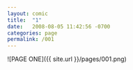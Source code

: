 ```yaml
---
layout: comic
title:  "1"
date:   2008-08-05 11:42:56 -0700
categories: page
permalink: /001
---
```

![PAGE ONE]({{ site.url }}/pages/001.png)
 
